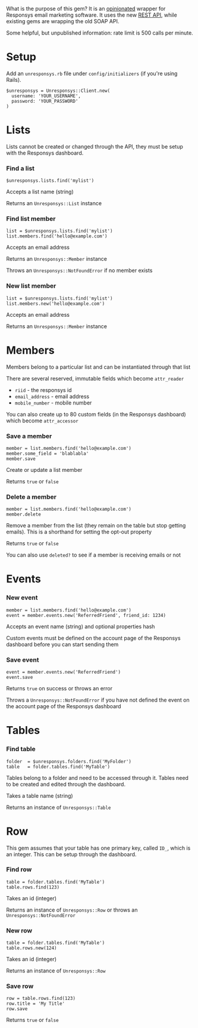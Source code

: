 What is the purpose of this gem? It is an [opinionated](https://gettingreal.37signals.com/ch04_Make_Opinionated_Software.php) wrapper for Responsys email marketing software. It uses the new [REST API](https://docs.oracle.com/cloud/latest/marketingcs_gs/OMCEB.pdf), while existing gems are wrapping the old SOAP API.

Some helpful, but unpublished information: rate limit is 500 calls per minute.

# Setup

Add an `unresponsys.rb` file under `config/initializers` (if you're using Rails).

```
$unresponsys = Unresponsys::Client.new(
  username: 'YOUR_USERNAME',
  password: 'YOUR_PASSWORD'
)
```

# Lists

Lists cannot be created or changed through the API, they must be setup with the Responsys dashboard.

### Find a list

```
$unresponsys.lists.find('mylist')
```

Accepts a list name (string)

Returns an `Unresponsys::List` instance

### Find list member

```
list = $unresponsys.lists.find('mylist')
list.members.find('hello@example.com')
```

Accepts an email address

Returns an `Unresponsys::Member` instance

Throws an `Unresponsys::NotFoundError` if no member exists

### New list member

```
list = $unresponsys.lists.find('mylist')
list.members.new('hello@example.com')
```

Accepts an email address

Returns an `Unresponsys::Member` instance

# Members

Members belong to a particular list and can be instantiated through that list

There are several reserved, immutable fields which become `attr_reader`

- `riid` - the responsys id
- `email_address` - email address
- `mobile_number` - mobile number

You can also create up to 80 custom fields (in the Responsys dashboard) which become `attr_accessor`

### Save a member

```
member = list.members.find('hello@example.com')
member.some_field = 'blablabla'
member.save
```

Create or update a list member

Returns `true` or `false`

### Delete a member

```
member = list.members.find('hello@example.com')
member.delete
```

Remove a member from the list (they remain on the table but stop getting emails). This is a shorthand for setting the opt-out property

Returns `true` or `false`

You can also use `deleted?` to see if a member is receiving emails or not

# Events

### New event

```
member = list.members.find('hello@example.com')
event = member.events.new('ReferredFriend', friend_id: 1234)
```

Accepts an event name (string) and optional properties hash

Custom events must be defined on the account page of the Responsys dashboard before you can start sending them

### Save event

```
event = member.events.new('ReferredFriend')
event.save
```

Returns `true` on success or throws an error

Throws a `Unresponsys::NotFoundError` if you have not defined the event on the account page of the Responsys dashboard

# Tables

### Find table

```
folder  = $unresponsys.folders.find('MyFolder')
table   = folder.tables.find('MyTable')
```

Tables belong to a folder and need to be accessed through it. Tables need to be created and edited through the dashboard.

Takes a table name (string)

Returns an instance of `Unresponsys::Table`

# Row

This gem assumes that your table has one primary key, called `ID_`, which is an integer. This can be setup through the dashboard.

### Find row

```
table = folder.tables.find('MyTable')
table.rows.find(123)
```

Takes an id (integer)

Returns an instance of `Unresponsys::Row` or throws an `Unresponsys::NotFoundError`

### New row

```
table = folder.tables.find('MyTable')
table.rows.new(124)
```

Takes an id (integer)

Returns an instance of `Unresponsys::Row`

### Save row

```
row = table.rows.find(123)
row.title = 'My Title'
row.save
```

Returns `true` or `false`
